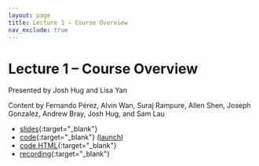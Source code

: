 ```yaml
---
layout: page
title: Lecture 1 – Course Overview
nav_exclude: true
---
```


# Lecture 1 – Course Overview

Presented by Josh Hug and Lisa Yan

Content by Fernando Pérez, Alvin Wan, Suraj Rampure, Allen Shen, Joseph Gonzalez, Andrew Bray, Josh Hug, and Sam Lau

- [slides](https://docs.google.com/presentation/d/1qYtBrllmWNvydDMs9F311S9UwjqUt4I_yNZ0P4yXA54/edit?usp=sharing){:target="_blank"}
- [code](https://github.com/DS-100/sp22/tree/main/lec/lec01){:target="_blank"} ([launch](http://data100.datahub.berkeley.edu/hub/user-redirect/git-sync?repo=https://github.com/DS-100/sp22&urlpath=tree/sp22/lec/lec01/lec01.ipynb&branch=main))
- [code HTML](../../resources/assets/lectures/lec01/lec01.html){:target="_blank"}
- [recording](https://youtu.be/zv41ooawXlA){:target="_blank"}

<!-- ([launch](https://data100.datahub.berkeley.edu/hub/user-redirect/git-sync?repo=https://github.com/DS-100/fa21&subPath=lec/lec01/&branch=main))
- [video playlist](https://youtube.com/playlist?list=PLQCcNQgUcDfqqdzogA5zgyA00cOMeMMMR)
- [code HTML](../../resources/assets/lectures/lec01/lec01.html) -->

<!-- <table>
<colgroup>
<col style="width: 25%" />
<col style="width: 25%" />
</colgroup>
<thead>
<tr class="header">
<th></th>
<th>Video</th>
</tr>
</thead>
<tbody>
<tr>
<td><strong>1.1.1</strong> <br> Fernando's Intro.</td>
<td><iframe width="300" height="300" height src="https://youtube.com/embed/xIiGrhdYuxk" frameborder="0" allow="accelerometer; autoplay; encrypted-media; gyroscope; picture-in-picture" allowfullscreen></iframe></td>
</tr>
<tr>
<td><strong>1.1.2</strong> <br> Alvin's Intro.</td>
<td><iframe width="300" height="300" height src="https://youtube.com/embed/i4pAZjOeiSk" frameborder="0" allow="accelerometer; autoplay; encrypted-media; gyroscope; picture-in-picture" allowfullscreen></iframe></td>
</tr>
<tr>
<td><strong>1.2</strong> <br> What is data science? An overview of the field, and issues to be aware of.</td>
<td><iframe width="300" height="300" height src="https://youtube.com/embed/XZKQxaX5Slc" frameborder="0" allow="accelerometer; autoplay; encrypted-media; gyroscope; picture-in-picture" allowfullscreen></iframe></td>
</tr>
<tr>
<td><strong>1.3</strong> <br> An overview of the topics covered in this course.</td>
<td><iframe width="300" height="500" height src="https://youtube.com/embed/95WnbG4SVvg" frameborder="0" allow="accelerometer; autoplay; encrypted-media; gyroscope; picture-in-picture" allowfullscreen></iframe></td>
</tr>
<tr>
<td><strong>1.4.1</strong> <br> Course Logistics: Team and Online Resources.</td>
<td><iframe width="300" height="300" height src="https://youtube.com/embed/jngV_mIMU-U" frameborder="0" allow="accelerometer; autoplay; encrypted-media; gyroscope; picture-in-picture" allowfullscreen></iframe></td>
</tr>
<tr>
<td><strong>1.4.2</strong> <br> Course Logistics: Content and Workflow.</td>
<td><iframe width="300" height="300" height src="https://youtube.com/embed/X1kzJvL7l7g" frameborder="0" allow="accelerometer; autoplay; encrypted-media; gyroscope; picture-in-picture" allowfullscreen></iframe></td>
</tr>
<tr>
<td><strong>1.5</strong> <br> An overview of the data science lifecycle and its four steps.</td>
<td><iframe width="300" height="300" height src="https://youtube.com/embed/tic25yzL3VU" frameborder="0" allow="accelerometer; autoplay; encrypted-media; gyroscope; picture-in-picture" allowfullscreen></iframe></td>
</tr>
<tr>
<td><strong>1.6</strong> <br> A demonstration of various data science tools using data from students in the Fall 2020 class.</td>
<td><iframe width="300" height="300" height src="https://youtube.com/embed/kDYLLodjYrg" frameborder="0" allow="accelerometer; autoplay; encrypted-media; gyroscope; picture-in-picture" allowfullscreen=""></iframe></td>
</tr>
<tr> -->
